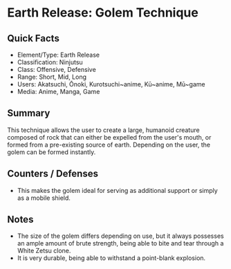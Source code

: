 # Earth Release: Golem Technique

## Quick Facts
- Element/Type: Earth Release
- Classification: Ninjutsu
- Class: Offensive, Defensive
- Range: Short, Mid, Long
- Users: Akatsuchi, Ōnoki, Kurotsuchi~anime, Kū~anime, Mū~game
- Media: Anime, Manga, Game

## Summary
This technique allows the user to create a large, humanoid creature composed of rock that can either be expelled from the user's mouth, or formed from a pre-existing source of earth. Depending on the user, the golem can be formed instantly.

## Counters / Defenses
- This makes the golem ideal for serving as additional support or simply as a mobile shield.

## Notes
- The size of the golem differs depending on use, but it always possesses an ample amount of brute strength, being able to bite and tear through a White Zetsu clone.
- It is very durable, being able to withstand a point-blank explosion.
